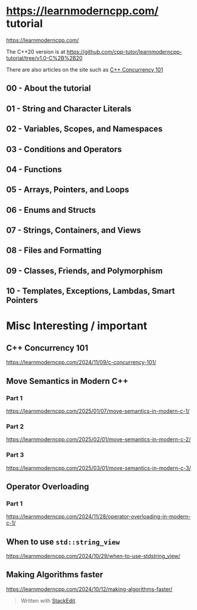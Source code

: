 
#  https://learnmoderncpp.com/ tutorial
https://learnmoderncpp.com/

The C++20 version is at https://github.com/cpp-tutor/learnmoderncpp-tutorial/tree/v1.0-C%2B%2B20

There are also articles on the site such as 
[C++ Concurrency 101](https://learnmoderncpp.com/2024/11/09/c-concurrency-101/#more-2785)


## 00 - About the tutorial

## 01 - String and Character Literals

## 02 - Variables, Scopes, and Namespaces

## 03 - Conditions and Operators

## 04 - Functions

## 05 - Arrays, Pointers, and Loops

## 06 - Enums and Structs

## 07 - Strings, Containers, and Views

## 08 - Files and Formatting

## 09 - Classes, Friends, and Polymorphism

## 10 - Templates, Exceptions, Lambdas, Smart Pointers

# Misc Interesting / important

## C++ Concurrency 101
https://learnmoderncpp.com/2024/11/09/c-concurrency-101/

## Move Semantics in Modern C++

### Part 1

https://learnmoderncpp.com/2025/01/07/move-semantics-in-modern-c-1/

### Part 2

https://learnmoderncpp.com/2025/02/01/move-semantics-in-modern-c-2/

### Part 3

https://learnmoderncpp.com/2025/03/01/move-semantics-in-modern-c-3/

## Operator Overloading

### Part 1

https://learnmoderncpp.com/2024/11/28/operator-overloading-in-modern-c-1/

## When to use `std::string_view`

https://learnmoderncpp.com/2024/10/29/when-to-use-stdstring_view/

## Making Algorithms faster

https://learnmoderncpp.com/2024/10/12/making-algorithms-faster/





> Written with [StackEdit](https://stackedit.io/).
<!--stackedit_data:
eyJoaXN0b3J5IjpbMjQwMzAxNDk1LC0xMTIwMTA1Mjg3XX0=
-->